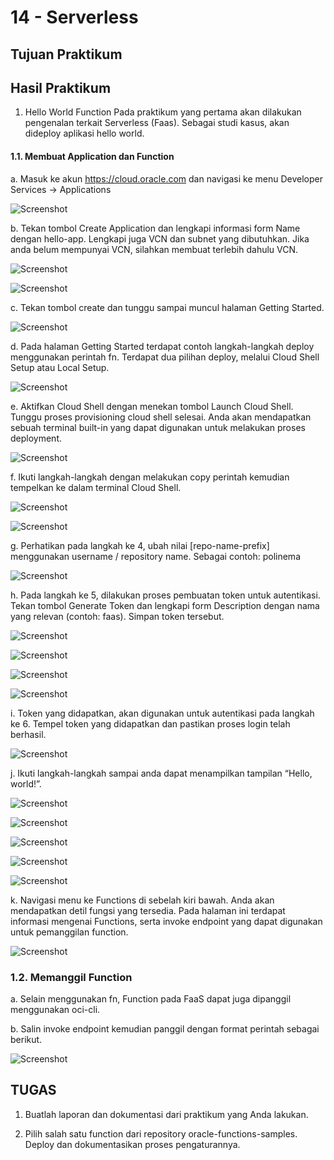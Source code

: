 # 14 - Serverless

## Tujuan Praktikum

## Hasil Praktikum

1.	Hello World Function
Pada praktikum yang pertama akan dilakukan pengenalan terkait Serverless (Faas). Sebagai studi kasus, akan dideploy aplikasi hello world.

#### 1.1.	Membuat Application dan Function

a.	Masuk ke akun https://cloud.oracle.com dan navigasi ke menu Developer Services -> Applications

![Screenshot](img/1.PNG)

b.	Tekan tombol Create Application dan lengkapi informasi form Name dengan hello-app. Lengkapi juga VCN dan subnet yang dibutuhkan. Jika anda belum mempunyai VCN, silahkan membuat terlebih dahulu VCN.

![Screenshot](img/2.PNG)

![Screenshot](img/2.1.PNG)

c.	Tekan tombol create dan tunggu sampai muncul halaman Getting Started.

![Screenshot](img/3.png)

d.	Pada halaman Getting Started terdapat contoh langkah-langkah deploy menggunakan perintah fn. Terdapat dua pilihan deploy, melalui Cloud Shell Setup atau Local Setup.

![Screenshot](img/4.png)

e.	Aktifkan Cloud Shell dengan menekan tombol Launch Cloud Shell. Tunggu proses provisioning cloud shell selesai. Anda akan mendapatkan sebuah terminal built-in yang dapat digunakan untuk melakukan proses deployment.

![Screenshot](img/5.png)

f.	Ikuti langkah-langkah dengan melakukan copy perintah kemudian tempelkan ke dalam terminal Cloud Shell.

![Screenshot](img/l2.png)

![Screenshot](img/l3.png)

g.	Perhatikan pada langkah ke 4, ubah nilai [repo-name-prefix] menggunakan username / repository name. Sebagai contoh: polinema

![Screenshot](img/l4.png)

h.	Pada langkah ke 5, dilakukan proses pembuatan token untuk autentikasi. Tekan tombol Generate Token dan lengkapi form Description dengan nama yang relevan (contoh: faas). Simpan token tersebut.

![Screenshot](img/l5.png)

![Screenshot](img/l5.1.png)

![Screenshot](img/l5.1.1.png)

![Screenshot](img/l5.2.png)

i.	Token yang didapatkan, akan digunakan untuk autentikasi pada langkah ke 6. Tempel token yang didapatkan dan pastikan proses login telah berhasil.

![Screenshot](img/l6.png)

j.	Ikuti langkah-langkah sampai anda dapat menampilkan tampilan “Hello, world!”.

![Screenshot](img/l7.png)

![Screenshot](img/l8.png)

![Screenshot](img/l9.png)

![Screenshot](img/l10.png)

![Screenshot](img/l11.png)

k.	Navigasi menu ke Functions di sebelah kiri bawah. Anda akan mendapatkan detil fungsi yang tersedia. Pada halaman ini terdapat informasi mengenai Functions, serta invoke endpoint yang dapat digunakan untuk pemanggilan function.


![Screenshot](img/l12.png)

### 1.2.	Memanggil Function

a.	Selain menggunakan fn, Function pada FaaS dapat juga dipanggil menggunakan oci-cli.

b.	Salin invoke endpoint kemudian panggil dengan format perintah sebagai berikut.

![Screenshot](img/l13.png)

## TUGAS

1.	Buatlah laporan dan dokumentasi dari praktikum yang Anda lakukan.

2.	Pilih salah satu function dari repository oracle-functions-samples. Deploy dan dokumentasikan proses pengaturannya.





